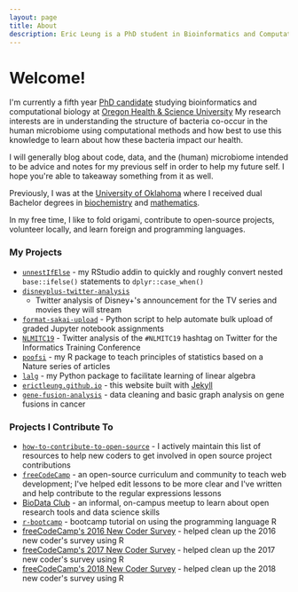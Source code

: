 ```yaml
---
layout: page
title: About
description: Eric Leung is a PhD student in Bioinformatics and Computational Biology in the Department of Medical Informatics and Clinical Epidemiology at the Oregon Health &amp; Science University
---
```


# Welcome!

I'm currently a fifth year
[PhD candidate](//www.ohsu.edu/xd/education/schools/school-of-medicine/departments/clinical-departments/dmice/people/eric-leung.cfm)
studying bioinformatics and computational biology at
[Oregon Health & Science University](//www.ohsu.edu/xd/)
My research interests are in understanding the structure of bacteria co-occur
in the human microbiome using computational methods and how best to use this
knowledge to learn about how these bacteria impact our health.

I will generally blog about code, data, and the (human) microbiome intended to
be advice and notes for my previous self in order to help my future self. I
hope you're able to takeaway something from it as well.

Previously, I was at the
[University of Oklahoma](//www.ou.edu)
where I received dual Bachelor degrees in
[biochemistry](//www.ou.edu/cas/chemistry.html)
and
[mathematics](//www.math.ou.edu/).

In my free time, I like to fold origami, contribute to open-source projects,
volunteer locally, and learn foreign and programming languages.

### My Projects

- [`unnestIfElse`](//github.com/erictleung/unnestIfElse) - my RStudio addin to
  quickly and roughly convert nested `base::ifelse()` statements to
  `dplyr::case_when()`
- [`disneyplus-twitter-analysis`](//github.com/erictleung/disneyplus-twitter-analysis)
  - Twitter analysis of Disney+'s announcement for the TV series and movies
  they will stream
- [`format-sakai-upload`](//github.com/erictleung/format-sakai-upload) - Python
  script to help automate bulk upload of graded Jupyter notebook assignments
- [`NLMITC19`](//github.com/erictleung/NLMITC19) - Twitter analysis of the
  `#NLMITC19` hashtag on Twitter for the Informatics Training Conference
- [`poofsi`](//github.com/erictleung/poofsi) - my R package to teach principles
of statistics based on a Nature series of articles
- [`lalg`](//github.com/erictleung/lalg) - my Python package to facilitate
  learning of linear algebra
- [`erictleung.github.io`](//github.com/erictleung/erictleung.github.io) - this
  website built with [Jekyll](//jekyllrb.com)
- [`gene-fusion-analysis`](github.com/erictleung/gene-fusion-analysis) - data
  cleaning and basic graph analysis on gene fusions in cancer

### Projects I Contribute To

- [`how-to-contribute-to-open-source`](//github.com/freeCodeCamp/how-to-contribute-to-open-source) -
  I actively maintain this list of resources to help new coders to get involved in
  open source project contributions
- [`freeCodeCamp`](//github.com/freeCodeCamp/freeCodeCamp) - an open-source
  curriculum and community to teach web development; I've helped edit lessons
  to be more clear and I've written and help contribute to the regular
  expressions lessons
- [BioData Club](//biodata-club.github.io) - an informal, on-campus meetup to
  learn about open research tools and data science skills
- [`r-bootcamp`](//github.com/laderast/r-bootcamp) - bootcamp tutorial on using
  the programming language R
- [freeCodeCamp's 2016 New Coder Survey](//github.com/freeCodeCamp/2016-new-coder-survey) -
  helped clean up the 2016 new coder's survey using R
- [freeCodeCamp's 2017 New Coder Survey](//github.com/freeCodeCamp/2017-new-coder-survey) -
  helped clean up the 2017 new coder's survey using R
- [freeCodeCamp's 2018 New Coder Survey](//github.com/freeCodeCamp/2018-new-coder-survey) -
  helped clean up the 2018 new coder's survey using R
